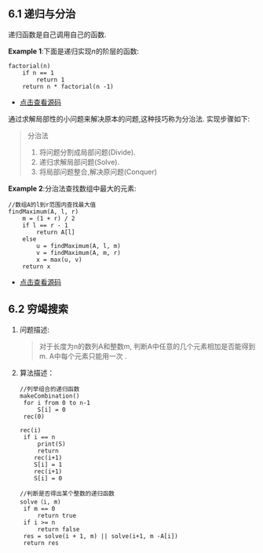 ##  6.1 递归与分治

递归函数是自己调用自己的函数.

**Example 1**:下面是递归实现$n$的阶层的函数:

```
factorial(n)
	if n == 1
		return 1
	return n * factorial(n -1)
```
- [点击查看源码](/ch6递归与分治法/factorial/main.go)

通过求解局部性的小问题来解决原本的问题,这种技巧称为分治法. 实现步骤如下:

> 分治法
>
> 1. 将问题分割成局部问题(Divide).
> 2. 递归求解局部问题(Solve).
> 3. 将局部问题整合,解决原问题(Conquer)

**Example 2**:分治法查找数组中最大的元素:

```
//数组A的l到r范围内查找最大值
findMaximum(A, l, r)
	m = (1 + r) / 2
	if l == r - 1
		return A[l]
	else
		u = findMaximum(A, l, m)
		v = findMaximum(A, m, r)
		x = max(u, v)
	return x
```

- [点击查看源码](/ch6递归与分治法/findMax/main.go)

##  6.2 穷竭搜索

1. 问题描述: 

   > 对于长度为n的数列A和整数m, 判断A中任意的几个元素相加是否能得到m. A中每个元素只能用一次 .

2. 算法描述：

   ```
   //列举组合的递归函数
   makeCombination()
   	for i from 0 to n-1
   		S[i] = 0
   	rec(0)
   	
   rec(i)
   	if i == n
       	print(S)
       	return
       rec(i+1)
       S[i] = 1
       rec(i+1)
       S[i] = 0
   
   //判断是否得出某个整数的递归函数
   solve（i, m)
   	if m == 0
   		return true
   	if i >= n
   		return false
   	res = solve(i + 1, m) || solve(i+1, m -A[i])
   	return res
   ```
